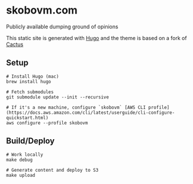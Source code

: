 # skobovm.com 
Publicly available dumping ground of opinions


This static site is generated with [Hugo](https://gohugo.io/) and the theme is based on a fork of [Cactus](https://themes.gohugo.io/hugo-theme-cactus/)

## Setup

```
# Install Hugo (mac)
brew install hugo

# Fetch submodules
git submodule update --init --recursive

# If it's a new machine, configure `skobovm` [AWS CLI profile](https://docs.aws.amazon.com/cli/latest/userguide/cli-configure-quickstart.html)
aws configure --profile skobovm
```

## Build/Deploy
```
# Work locally
make debug

# Generate content and deploy to S3
make upload
```
